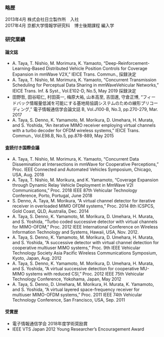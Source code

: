 <!-- ## 田谷昭仁 (Akihito Taya)

### 所属
京都大学 大学院情報学研究科 守倉研究室 博士後期課程２年

Ph.D. student, Graduate School of Informatics, Kyoto University

E-mail: taya\[at\]imc.cce.i.kyoto-u.ac.jp

### 研究内容
- ミリ波通信
- コネクテッドカー
- 機械学習
- グラフ理論 -->

### 略歴
2013年4月 株式会社日立製作所　入社  
2017年4月 京都大学情報学研究科　博士後期課程 編入学

### 研究業績
#### 論文誌
- A. Taya, T. Nishio, M. Morimura, K. Yamaoto, “Deep-Reinforcement-Learning-Based Distributed Vehicle Position Controls for Coverage Expansion in mmWave V2X,” IEICE Trans. Commun., 採録決定
- A. Taya, T. Nishio, M. Morimura, K. Yamaoto, “Concurrent Transmission Scheduling for Perceptual Data Sharing in mmWaveVehicular Networks,” IEICE Trans. Inf. & Syst., Vol.E102-D, No.5, May 2019 採録決定
- 田野哲, 田谷昭仁, 村田英一, 梅原大祐, 山本高至, 吉田進, 守倉正博, “フィードバック情報量低減を可能にする基地局協調システムのための線形プリコーディング,” 電子情報通信学会論文誌 B, Vol.J100-B, No.3, pp.270-279, Mar. 2017
- A. Taya, S. Denno, K. Yamamoto, M. Morikura, D. Umehara, H. Murata, and S. Yoshida, “An iterative MIMO receiver employing virtual channels with a turbo decoder for OFDM wireless systems,” IEICE Trans. Commun., Vol.E98.B, No.5, pp.878-889, May 2015

#### 査読付き国際会議
- A. Taya, T. Nishio, M. Morimura, K. Yamaoto, “Concurrent Data Dissemination at Intersections in mmWave for Cooperative Perceptions,” Proc. IEEE Connected and Automated Vehicles Symposium, Chicago, USA, Aug. 2018
- A. Taya, T. Nishio, M. Morikura, and K. Yamamoto, “Coverage Expansion through Dynamic Relay Vehicle Deployment in MmWave V2I Communications,” Proc. 2018 IEEE 87th Vehicular Technology Conference, Porto, Portugal, June 2018
- S. Denno, A. Taya, M. Morikura, “A virtual channel detector for iterative receiver in overloaded MIMO OFDM systems,” Proc. 2014 8th ICSPCS, Gold Coast, QLD, Australia, Dec. 2014
- A. Taya, S. Denno, K. Yamamoto, M. Morikura, D. Umehara, H. Murata, and S. Yoshida, “Turbo coded successive detector with virtual channels for MIMO-OFDM,” Proc. 2012 IEEE International Conference on Wireless Information Technology and Systems, Hawaii, USA, Nov. 2012.
- A. Taya, S. Denno, K. Yamamoto, M. Morikura, D. Umehara, H. Murata, and S. Yoshida, “A successive detector with virtual channel detection for cooperative multiuser MIMO systems,” Proc. 9th IEEE Vehicular Technology Society Asia Pacific Wireless Communications Symposium, Kyoto, Japan, Aug. 2012
- A. Taya, S. Denno, K. Yamamoto, M. Morikura, D. Umehara, H. Murata, and S. Yoshida, “A virtual successive detection for cooperative MU-MIMO systems with reduced CSI,” Proc. 2012 IEEE 75th Vehicular Technology Conference, Yokohama, Japan, May 2012
- A. Taya, S. Denno, D. Umehara, M. Morikura, H. Murata, K. Yamamoto, and S. Yoshida, “A virtual layered space-frequency receiver for multiuser MIMO-OFDM systems,” Proc. 2011 IEEE 74th Vehicular Technology Conference, San Francisco, USA, Sep. 2011

#### 受賞歴
- 電子情報通信学会 2018年度学術奨励賞
- IEEE VTS Japan 2012 Young Researcher’s Encouragement Award 

